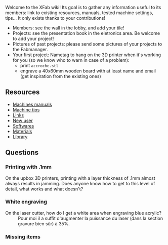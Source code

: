 Welcome to the XFab wiki!
Its goal is to gather any information useful to its members: link to existing resources, manuals, tested machine settings, tips... It only exists thanks to your contributions!

* Members: see the wall in the lobby, and add your tile!
* Projects: see the presentation book in the eletronics area. Be welcome to add your project!
* Pictures of past projects: please send some pictures of your projects to the Fabmanager.
* Your first project: Nametag to hang on the 3D printer when it's working for you (so we know who to warn in case of a problem):
  * print `accroche.stl`
  * engrave a 40x60mm wooden board with at least name and email (get inspiration from the existing ones)

## Resources
* [Machines manuals](Manuals.md)
* [Machine tips](Tips.md)
* [Links](Links.md)
* [New user](NewUser.md)
* [Softwares](Softwares.md)
* [Materials](Materials.md)
* [Library](Library)

## Questions
### Printing with .1mm
On the upbox 3D printers, printing with a layer thickness of .1mm almost always results in jamming. Does anyone know how to get to this level of detail, what works and what doesn't?
### White engraving
<dl>
 <dt>On the laser cutter, how do I get a white area when engraving blue acrylic?</dt>
 <dd>Pour moi il a suffit d'augmenter la puissance du laser (dans la section gravure bien sûr) à 35%.</dd>
 </dl>
 
### Missing items
